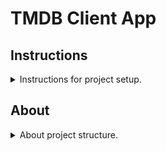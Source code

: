 # TMDB Client App

## Instructions

<details>
<summary>Instructions for project setup.</summary>
<br>
1. Clone the project.
2. Go to "TMDB Client App" folder location on terminal and enter "pod install --repo-update" command.
3. Open .xcworkspace file.
4. Create config folder in "Supporting Files" folder.
<img src="Instruction Assets/instruction_0.jpeg"/>

<img src="Instruction Assets/instruction_1.jpeg"/>
    
5. Add your TMDB api key in your config file.

<img src="Instruction Assets/instruction_2.jpeg"/>
    
6. Give referance your api key defination in info.plist file.

<img src="Instruction Assets/instruction_3.jpeg"/>
    
7. Set your project Debug and Release configuration to your config file.

<img src="Instruction Assets/instruction_4.jpeg"/>
    
8. That's all folks! You can call your api key like below;

```swift
function test() {
  console.log("notice the blank line before this function?");
}
```
</details>

## About

<details>
<summary>About project structure.</summary>
<br>
### Folders

    .
    ├── App                                         # Files used globally the application.
    │   └── Services                                # API services.
    │       └── TMDBService.swift                   # TMDB API service definition.
    ├── Screens                                     # Screens components(model, view, view model and controller).
    │   └── Initial                                 # Initial screen components.
    │       └── Controller                          
    │           └── InitialViewController.swift     # Initial screen view controller.
    └── Supporting Files
        ├── Assets.swift                            # Generated via SwiftGen for Assets.
        ├── AppDelegate.swift                       
        ├── Assets.xcassets                         
        ├── LaunchScreen.storyboard                 
        ├── Info.plist                              
        └── Config.xcconfig                         # You need to generate your own config file for sensitive key definitions.

<br>
### 3rd Party Libraries

Cocoapods used for package managing.

- Layout
    - SnapKit: Makes auto layout definitions easy.
- Network
    - Alamofire: Network operations.
    - Moya: Clean network layer.
    - Kingfisher: Async image downloading. 
- Helper
    - SwiftGen: Clean asset usage.

</details>

